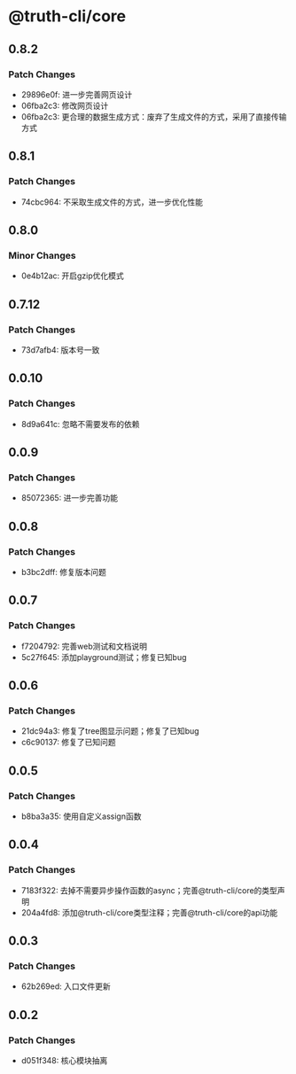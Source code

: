 # @truth-cli/core

## 0.8.2

### Patch Changes

- 29896e0f: 进一步完善网页设计
- 06fba2c3: 修改网页设计
- 06fba2c3: 更合理的数据生成方式：废弃了生成文件的方式，采用了直接传输方式

## 0.8.1

### Patch Changes

- 74cbc964: 不采取生成文件的方式，进一步优化性能

## 0.8.0

### Minor Changes

- 0e4b12ac: 开启gzip优化模式

## 0.7.12

### Patch Changes

- 73d7afb4: 版本号一致

## 0.0.10

### Patch Changes

- 8d9a641c: 忽略不需要发布的依赖

## 0.0.9

### Patch Changes

- 85072365: 进一步完善功能

## 0.0.8

### Patch Changes

- b3bc2dff: 修复版本问题

## 0.0.7

### Patch Changes

- f7204792: 完善web测试和文档说明
- 5c27f645: 添加playground测试；修复已知bug

## 0.0.6

### Patch Changes

- 21dc94a3: 修复了tree图显示问题；修复了已知bug
- c6c90137: 修复了已知问题

## 0.0.5

### Patch Changes

- b8ba3a35: 使用自定义assign函数

## 0.0.4

### Patch Changes

- 7183f322: 去掉不需要异步操作函数的async；完善@truth-cli/core的类型声明
- 204a4fd8: 添加@truth-cli/core类型注释；完善@truth-cli/core的api功能

## 0.0.3

### Patch Changes

- 62b269ed: 入口文件更新

## 0.0.2

### Patch Changes

- d051f348: 核心模块抽离
